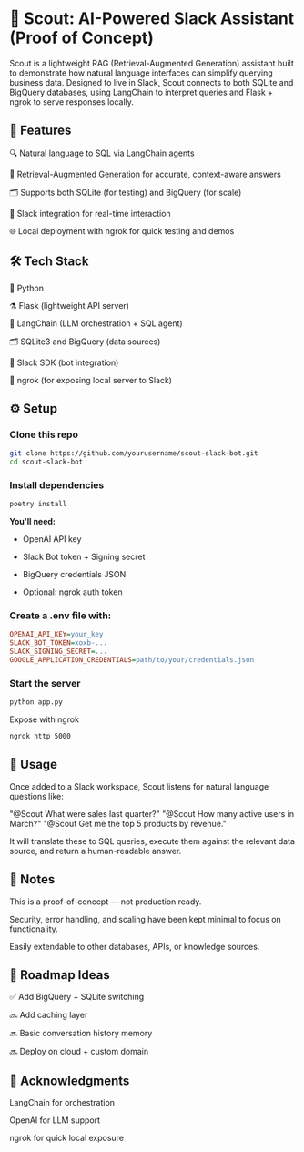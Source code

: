 # 🔭 Scout: AI-Powered Slack Assistant (Proof of Concept)
Scout is a lightweight RAG (Retrieval-Augmented Generation) assistant built to demonstrate how natural language interfaces can simplify querying business data. Designed to live in Slack, Scout connects to both SQLite and BigQuery databases, using LangChain to interpret queries and Flask + ngrok to serve responses locally.

## 🚀 Features
🔍 Natural language to SQL via LangChain agents

🧠 Retrieval-Augmented Generation for accurate, context-aware answers

🗂️ Supports both SQLite (for testing) and BigQuery (for scale)

🤝 Slack integration for real-time interaction

🌐 Local deployment with ngrok for quick testing and demos

## 🛠️ Tech Stack
🐍 Python

⚗️ Flask (lightweight API server)

🔗 LangChain (LLM orchestration + SQL agent)

🗂️ SQLite3 and BigQuery (data sources)

🤖 Slack SDK (bot integration)

📡 ngrok (for exposing local server to Slack)

## ⚙️ Setup
### Clone this repo

```bash
git clone https://github.com/yourusername/scout-slack-bot.git
cd scout-slack-bot
```
### Install dependencies

```bash
poetry install
```
**You'll need:**

- OpenAI API key

- Slack Bot token + Signing secret

- BigQuery credentials JSON

- Optional: ngrok auth token

### Create a .env file with:

```ini
OPENAI_API_KEY=your_key
SLACK_BOT_TOKEN=xoxb-...
SLACK_SIGNING_SECRET=...
GOOGLE_APPLICATION_CREDENTIALS=path/to/your/credentials.json
```

### Start the server

```bash
python app.py
```
Expose with ngrok

```bash
ngrok http 5000
```

## 💬 Usage
Once added to a Slack workspace, Scout listens for natural language questions like:

"@Scout What were sales last quarter?"
"@Scout How many active users in March?"
"@Scout Get me the top 5 products by revenue."

It will translate these to SQL queries, execute them against the relevant data source, and return a human-readable answer.

## 📌 Notes
This is a proof-of-concept — not production ready.

Security, error handling, and scaling have been kept minimal to focus on functionality.

Easily extendable to other databases, APIs, or knowledge sources.

## 🧭 Roadmap Ideas
✅ Add BigQuery + SQLite switching

🔜 Add caching layer

🔜 Basic conversation history memory

🔜 Deploy on cloud + custom domain

## 🤝 Acknowledgments
LangChain for orchestration

OpenAI for LLM support

ngrok for quick local exposure
